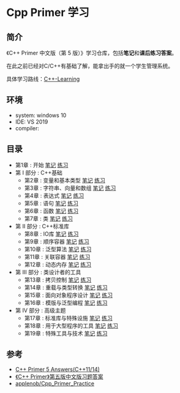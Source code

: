 # Cpp Primer 学习

## 简介

《C++ Primer 中文版（第 5 版）》学习仓库，包括**笔记**和**课后练习答案**。

在此之前已经对C/C++有基础了解，能拿出手的就一个学生管理系统。

具体学习路线：[C++-Learning](https://hye2cs.github.io/Cpp-Learning/)

## 环境

- system: windows 10
- IDE: VS 2019
- compiler: 


## 目录

- 第1章 : 开始  [笔记](docs/notes/ch01.md)  [练习](docs/excersize/ch01.md)
- 第 I 部分 : C++基础
  - 第2章 : 变量和基本类型  [笔记](docs/notes/ch02.md)  [练习](docs/excersize/ch02.md)
  - 第3章 : 字符串、向量和数组  [笔记](docs/notes/ch03.md)  [练习](docs/excersize/ch03.md)
  - 第4章 : 表达式  [笔记](docs/notes/ch04.md)  [练习](docs/excersize/ch04.md)  
  - 第5章 : 语句  [笔记](docs/notes/ch05.md)  [练习](docs/excersize/ch05.md)
  - 第6章 : 函数  [笔记](docs/notes/ch06.md)  [练习](docs/excersize/ch06.md)
  - 第7章 : 类  [笔记](docs/notes/ch07.md)  [练习](docs/excersize/ch07.md)
- 第 II 部分 : C++标准库
  - 第8章 : IO库  [笔记](docs/notes/ch08.md)  [练习](docs/excersize/ch08.md)
  - 第9章 : 顺序容器  [笔记](docs/notes/ch09.md)  [练习](docs/excersize/ch09.md)
  - 第10章 : 泛型算法  [笔记](docs/notes/ch10.md)  [练习](docs/excersize/ch10.md)
  - 第11章 : 关联容器  [笔记](docs/notes/ch11.md)  [练习](docs/excersize/ch11.md)
  - 第12章 : 动态内存  [笔记](docs/notes/ch12.md)  [练习](docs/excersize/ch12.md)
- 第 III 部分 : 类设计者的工具 
  - 第13章 : 拷贝控制   [笔记](docs/notes/ch13.md)  [练习](docs/excersize/ch13.md)
  - 第14章 : 重载与类型转换  [笔记](docs/notes/ch14.md)  [练习](docs/excersize/ch14.md)
  - 第15章 : 面向对象程序设计  [笔记](docs/notes/ch15.md)  [练习](docs/excersize/ch15.md)
  - 第16章 : 模版与泛型编程  [笔记](docs/notes/ch16.md)  [练习](docs/excersize/ch16.md)
- 第 IV 部分 : 高级主题  
  - 第17章 : 标准库与特殊设施  [笔记](docs/notes/ch17.md)  [练习](docs/excersize/ch17.md)
  - 第18章 : 用于大型程序的工具  [笔记](docs/notes/ch18.md)  [练习](docs/excersize/ch18.md)
  - 第19章 : 特殊工具与技术  [笔记](docs/notes/ch19.md)  [练习](docs/excersize/ch19.md)

## 参考

- [C++ Primer 5 Answers(C++11/14)](https://github.com/Mooophy/Cpp-Primer)
- [《C++ Primer》第五版中文版习题答案](https://github.com/huangmingchuan/Cpp_Primer_Answers)
- [applenob/Cpp_Primer_Practice](https://github.com/applenob/Cpp_Primer_Practice)